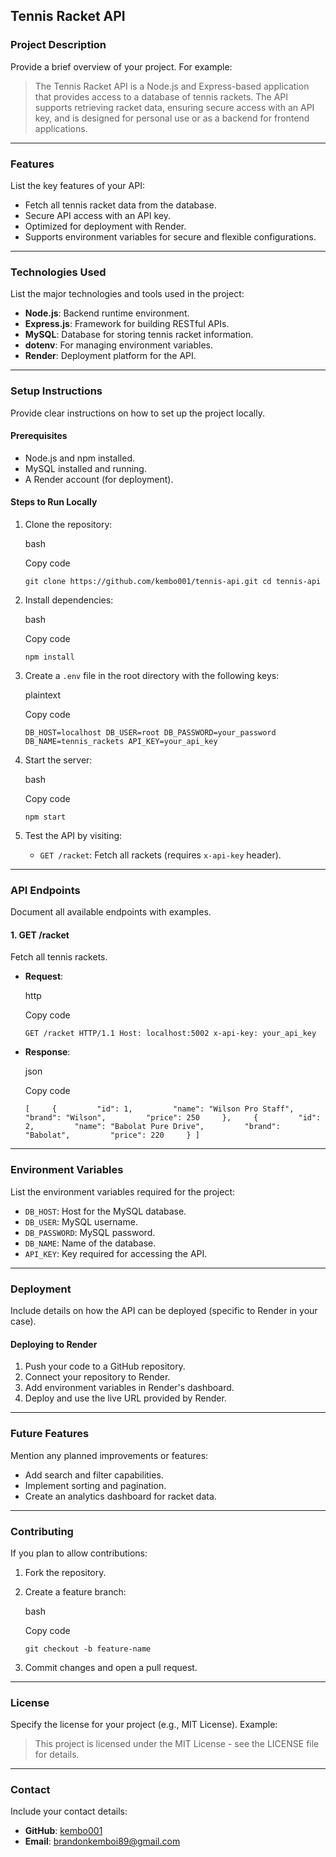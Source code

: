 ## Tennis Racket API

### Project Description

Provide a brief overview of your project. For example:

> The Tennis Racket API is a Node.js and Express-based application that provides access to a database of tennis rackets. The API supports retrieving racket data, ensuring secure access with an API key, and is designed for personal use or as a backend for frontend applications.

* * *

### Features

List the key features of your API:

*   Fetch all tennis racket data from the database.
*   Secure API access with an API key.
*   Optimized for deployment with Render.
*   Supports environment variables for secure and flexible configurations.

* * *

### Technologies Used

List the major technologies and tools used in the project:

*   **Node.js**: Backend runtime environment.
*   **Express.js**: Framework for building RESTful APIs.
*   **MySQL**: Database for storing tennis racket information.
*   **dotenv**: For managing environment variables.
*   **Render**: Deployment platform for the API.

* * *

### Setup Instructions

Provide clear instructions on how to set up the project locally.

#### Prerequisites

*   Node.js and npm installed.
*   MySQL installed and running.
*   A Render account (for deployment).

#### Steps to Run Locally

1.  Clone the repository:
    
    bash
    
    Copy code
    
    `git clone https://github.com/kembo001/tennis-api.git cd tennis-api`
    
2.  Install dependencies:
    
    bash
    
    Copy code
    
    `npm install`
    
3.  Create a `.env` file in the root directory with the following keys:
    
    plaintext
    
    Copy code
    
    `DB_HOST=localhost DB_USER=root DB_PASSWORD=your_password DB_NAME=tennis_rackets API_KEY=your_api_key`
    
4.  Start the server:
    
    bash
    
    Copy code
    
    `npm start`
    
5.  Test the API by visiting:
    
    *   `GET /racket`: Fetch all rackets (requires `x-api-key` header).

* * *

### API Endpoints

Document all available endpoints with examples.

#### 1\. GET /racket

Fetch all tennis rackets.

*   **Request**:
    
    http
    
    Copy code
    
    `GET /racket HTTP/1.1 Host: localhost:5002 x-api-key: your_api_key`
    
*   **Response**:
    
    json
    
    Copy code
    
    `[     {         "id": 1,         "name": "Wilson Pro Staff",         "brand": "Wilson",         "price": 250     },     {         "id": 2,         "name": "Babolat Pure Drive",         "brand": "Babolat",         "price": 220     } ]`
    

* * *

### Environment Variables

List the environment variables required for the project:

*   `DB_HOST`: Host for the MySQL database.
*   `DB_USER`: MySQL username.
*   `DB_PASSWORD`: MySQL password.
*   `DB_NAME`: Name of the database.
*   `API_KEY`: Key required for accessing the API.

* * *

### Deployment

Include details on how the API can be deployed (specific to Render in your case).

#### Deploying to Render

1.  Push your code to a GitHub repository.
2.  Connect your repository to Render.
3.  Add environment variables in Render's dashboard.
4.  Deploy and use the live URL provided by Render.

* * *

### Future Features

Mention any planned improvements or features:

*   Add search and filter capabilities.
*   Implement sorting and pagination.
*   Create an analytics dashboard for racket data.

* * *

### Contributing

If you plan to allow contributions:

1.  Fork the repository.
2.  Create a feature branch:
    
    bash
    
    Copy code
    
    `git checkout -b feature-name`
    
3.  Commit changes and open a pull request.

* * *

### License

Specify the license for your project (e.g., MIT License). Example:

> This project is licensed under the MIT License - see the LICENSE file for details.

* * *

### Contact

Include your contact details:

*   **GitHub**: [kembo001](https://github.com/kembo001)
*   **Email**: brandonkemboi89@gmail.com